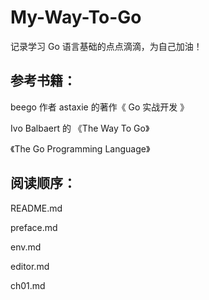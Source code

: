 # My-Way-To-Go
记录学习 Go 语言基础的点点滴滴，为自己加油！

## 参考书籍：

beego 作者 astaxie 的著作《 Go 实战开发 》

Ivo Balbaert 的 《The Way To Go》

《The Go Programming Language》

## 阅读顺序：

README.md

preface.md

env.md 

editor.md

ch01.md
